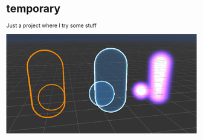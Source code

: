 # temporary
Just a project where I try some stuff

![](Assets/Screenshots/FakeGlowShaderScreenshot.png)
